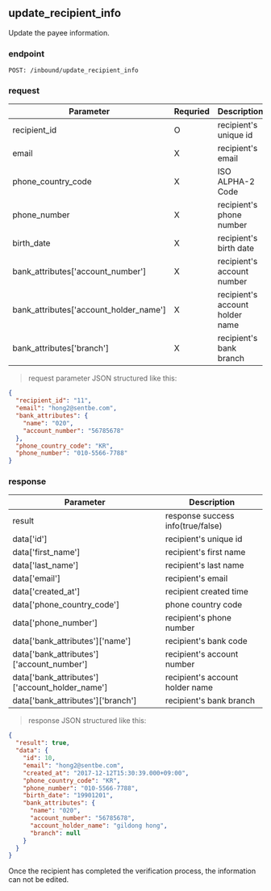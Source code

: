 ## update_recipient_info

Update the payee information.

### endpoint
<code>POST: /inbound/update_recipient_info</code>

### request

Parameter | Requried | Description
--------- | ------- | -----------
recipient_id |O| recipient's unique id
email |X| recipient's email
phone_country_code |X| ISO ALPHA-2 Code
phone_number |X| recipient's phone number
birth_date |X| recipient's birth date
bank_attributes['account_number'] |X| recipient's account number
bank_attributes['account_holder_name'] |X| recipient's account holder name
bank_attributes['branch'] |X| recipient's bank branch

> request parameter JSON structured like this:

```json
{
  "recipient_id": "11",
  "email": "hong2@sentbe.com",
  "bank_attributes": {
    "name": "020",
    "account_number": "56785678"
  },
  "phone_country_code": "KR",
  "phone_number": "010-5566-7788"
}
```

### response
Parameter | Description
--------- | -----------
result | response success info(true/false)
data['id'] | recipient's unique id
data['first_name'] | recipient's first name
data['last_name'] | recipient's last name
data['email'] | recipient's email
data['created_at'] | recipient created time
data['phone_country_code'] | phone country code
data['phone_number'] | recipient's phone number
data['bank_attributes']['name'] | recipient's bank code
data['bank_attributes']['account_number'] | recipient's account number
data['bank_attributes']['account_holder_name'] | recipient's account holder name
data['bank_attributes']['branch'] | recipient's bank branch

> response JSON structured like this:

```json
{
  "result": true,
  "data": {
    "id": 10,
    "email": "hong2@sentbe.com",
    "created_at": "2017-12-12T15:30:39.000+09:00",
    "phone_country_code": "KR",
    "phone_number": "010-5566-7788",
    "birth_date": "19901201",
    "bank_attributes": {
      "name": "020",
      "account_number": "56785678",
      "account_holder_name": "gildong hong",
      "branch": null
    }
  }
}
```

<aside class="warning">
Once the recipient has completed the verification process, the information can not be edited.
</aside>

